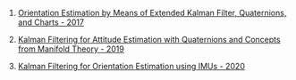 1. [Orientation Estimation by Means of Extended Kalman Filter, Quaternions, and Charts - 2017](https://rua.ua.es/dspace/bitstream/10045/67917/8/JoPhA_08_01_03.pdf)

2. [Kalman Filtering for Attitude Estimation with Quaternions and Concepts from Manifold Theory - 2019](https://www.mdpi.com/1424-8220/19/1/149)

3. [Kalman Filtering for Orientation Estimation using IMUs - 2020](https://digitum.um.es/digitum/bitstream/10201/95443/1/Pablo%20Bernal%20Polo%20Tesis%20Doctoral.pdf)

